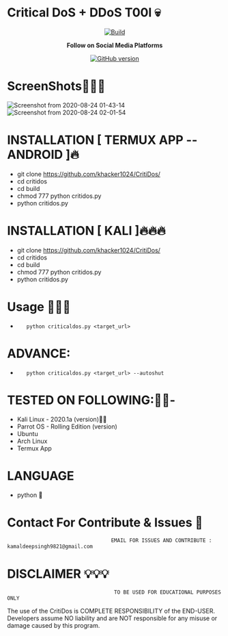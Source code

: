 <h1>Critical DoS + DDoS T00l 💀</h1>
<center><a href="https://github.com/khacker1024/CritiDos"><img src="https://img.shields.io/badge/Supported%20OS-Linux%2FWindows%2FmacOS-brightgreengreen.svg" alt="Build" data-canonical-src="https://img.shields.io/badge/Supported%20OS-Linux%2FWindows%2FmacOS-brightgreengreen.svg" style="max-width:100%;"></a></center>
<p align="center">
  <b> Follow on Social Media Platforms </b>
</p>
<p align="center">
<a href="https://www.facebook.com/profile.php?id=100039477441223"><img title="GitHub version" src="https://img.shields.io/badge/-Facebook-blue" ></a> 
</p>

# ScreenShots👨🏼‍💻
![Screenshot from 2020-08-24 01-43-14](https://user-images.githubusercontent.com/57313495/91020128-b263bc00-e60f-11ea-95ad-ca5beb448e32.png)
![Screenshot from 2020-08-24 02-01-54](https://user-images.githubusercontent.com/57313495/91021871-ffe12880-e611-11ea-8814-0c900a716f59.png)


# INSTALLATION [ TERMUX APP --ANDROID ]🔥
* git clone https://github.com/khacker1024/CritiDos/
* cd critidos
* cd build
* chmod 777 python critidos.py
* python critidos.py

# INSTALLATION [ KALI ]🔥🔥🔥
* git clone https://github.com/khacker1024/CritiDos/
* cd critidos
* cd build
* chmod 777 python critidos.py
* python critidos.py

# Usage 🙋🏻‍♀️
*        python criticaldos.py <target_url>
# ADVANCE:
*        python criticaldos.py <target_url> --autoshut

# TESTED ON FOLLOWING:👌🏻-
* Kali Linux - 2020.1a (version)👍🏻
* Parrot OS - Rolling Edition (version)
* Ubuntu 
* Arch Linux
* Termux App
# LANGUAGE 
* python 🐍


# Contact For Contribute & Issues 📲

                                      EMAIL FOR ISSUES AND CONTRIBUTE : kamaldeepsingh9821@gmail.com

# DISCLAIMER 💡💡💡
                                       TO BE USED FOR EDUCATIONAL PURPOSES ONLY

The use of the CritiDos is COMPLETE RESPONSIBILITY of the END-USER. Developers assume NO liability and are NOT responsible for any misuse or damage caused by this program. 


